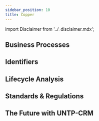 ```yaml
---
sidebar_position: 10
title: Copper
---
```


import Disclaimer from '../\_disclaimer.mdx';

<Disclaimer />

## Business Processes


## Identifiers


## Lifecycle Analysis


## Standards & Regulations


## The Future with UNTP-CRM